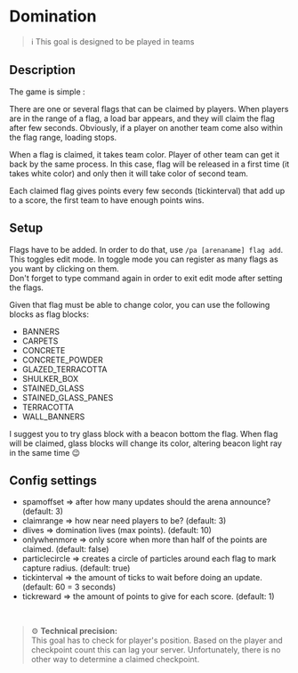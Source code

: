 # Domination

> ℹ This goal is designed to be played in teams

## Description

The game is simple :

There are one or several flags that can be claimed by players.
When players are in the range of a flag, a load bar appears, and they will claim the flag after few seconds.
Obviously, if a player on another team come also within the flag range, loading stops.

When a flag is claimed, it takes team color. Player of other team can get it back by the same process.
In this case, flag will be released in a first time (it takes white color) and only then it will take color of
second team.

Each claimed flag gives points every few seconds (tickinterval) that add up to a score, the first team to have enough 
points wins.

## Setup

Flags have to be added. In order to do that, use `/pa [arenaname] flag add`. This toggles edit mode. 
In toggle mode you can register as many flags as you want by clicking on them.  
Don't forget to type command again in order to exit edit mode after setting the flags.

Given that flag must be able to change color, you can use the following blocks as flag blocks:                                                                                  
* BANNERS
* CARPETS
* CONCRETE
* CONCRETE_POWDER 
* GLAZED_TERRACOTTA 	
* SHULKER_BOX
* STAINED_GLASS 
* STAINED_GLASS_PANES
* TERRACOTTA
* WALL_BANNERS

I suggest you to try glass block with a beacon bottom the flag. When flag will be claimed, glass blocks will change its
color, altering beacon light ray in the same time :wink:

## Config settings  

- spamoffset => after how many updates should the arena announce? (default: 3)
- claimrange => how near need players to be? (default: 3)
- dlives => domination lives (max points). (default: 10)
- onlywhenmore => only score when more than half of the points are claimed. (default: false)
- particlecircle => creates a circle of particles around each flag to mark capture radius. (default: true)
- tickinterval => the amount of ticks to wait before doing an update. (default: 60 = 3 seconds)
- tickreward => the amount of points to give for each score. (default: 1)

<br>

> ⚙ **Technical precision:**  
> This goal has to check for player's position. Based on the player and checkpoint count this can lag your server. 
> Unfortunately, there is no other way to determine a claimed checkpoint.

